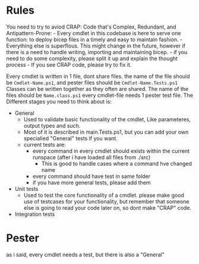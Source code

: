 
# Rules

You need to try to aviod CRAP: Code that's Complex, Redundant, and Antipattern-Prone:
    - Every cmdlet in this codebase is here to serve one function: to deploy bicep files in a timely and easy to maintain fashion.
    - Everything else is superflous. This might change in the future, however if there is a need to handle writing, importing and maintaining bicep.
    - if you need to do some complexity, please split it up and explain the thought process
    - If you see CRAP code, please try to fix it.

Every cmdlet is written in 1 file, dont share files. the name of the file should be `Cmdlet-Name.ps1`, and pester files should be `Cmdlet-Name.Tests.ps1`
Classes can be written together as they often are shared. The name of the files should be `Name.class.ps1`
every cmdlet-file needs 1 pester test file. The Different stages you need to think about is:
 - General
    - Used to validate basic functionality of the cmdlet, Like parameteres, output types and such.
    - Most of it is described in main.Tests.ps1, but you can add your own specialied "General" tests if you want.
    - current tests are:
        - every command in every cmdlet should exists within the current runspace (after i have loaded all files from ./src)
            - This is good to handle cases where a command hve changed name
        - every command should have test in same folder
        - if you have more general tests, please add them
 - Unit tests
    - Used to test the core functionality of a cmdlet. please make good use of testcases for your functionality, but remember that someone else is going to read your code later on, so dont make "CRAP" code.
 - Integration tests


# Pester
as i said, every cmdlet needs a test, but there is also a "General" 